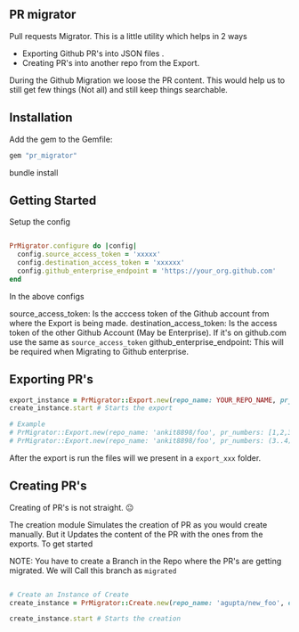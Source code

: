 ## PR migrator

Pull requests Migrator. This is a little utility which helps in 2 ways

- Exporting Github PR's into JSON files .
- Creating PR's into another repo from the Export.

During the Github Migration we loose the PR content. This would help us to still get few things (Not all) and still keep things searchable.

## Installation

Add the gem to the Gemfile:

```ruby
gem "pr_migrator"    
```

bundle install

## Getting Started

Setup the config

```ruby

PrMigrator.configure do |config|
  config.source_access_token = 'xxxxx'
  config.destination_access_token = 'xxxxxx'
  config.github_enterprise_endpoint = 'https://your_org.github.com'
end

```

In the above configs

source_access_token: Is the acccess token of the Github account from where the Export is being made.
destination_access_token: Is the access token of the other Github Account (May be Enterprise). If it's on github.com use the same as `source_access_token`
github_enterprise_endpoint: This will be required when Migrating to Github enterprise.

## Exporting PR's 

```ruby
export_instance = PrMigrator::Export.new(repo_name: YOUR_REPO_NAME, pr_numbers: ARRAY_OF_PR_NUMBERS)
create_instance.start # Starts the export 

# Example
# PrMigrator::Export.new(repo_name: 'ankit8898/foo', pr_numbers: [1,2,3,4,5,6]) #array of PR's
# PrMigrator::Export.new(repo_name: 'ankit8898/foo', pr_numbers: (3..4).to_a) # Range of PR

```

After the export is run the files will we present in a `export_xxx` folder.

## Creating PR's 

Creating of PR's is not straight. :neutral_face:

The creation module Simulates the creation of PR as you would create manually. But it Updates the content of the PR with the ones from the exports. To get started 

NOTE: You have to create a Branch in the Repo where the PR's are getting migrated. We will Call this branch as `migrated`

```ruby

# Create an Instance of Create
create_instance = PrMigrator::Create.new(repo_name: 'agupta/new_foo', exported_pr_dir: 'PATH_TO_FILES/*',migration_branch: 'migrated')

create_instance.start # Starts the creation 

```

